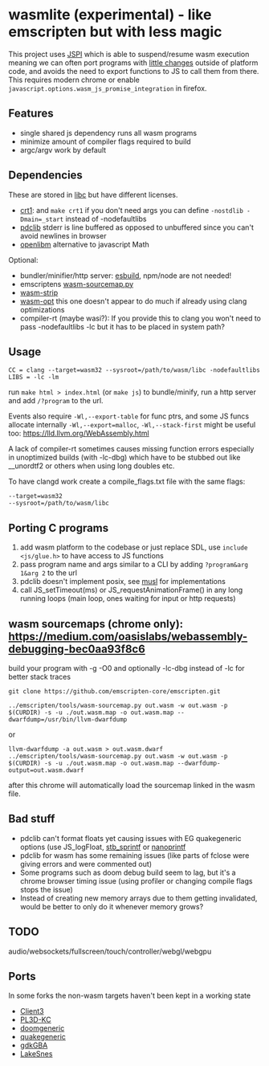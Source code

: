 # wasmlite (experimental) - like emscripten but with less magic

This project uses [JSPI](https://v8.dev/blog/jspi) which is able to suspend/resume wasm execution meaning we can often port programs with [little changes](#Ports) outside of platform code, and avoids the need to export functions to JS to call them from there. This requires modern chrome or enable `javascript.options.wasm_js_promise_integration` in firefox.

## Features
- single shared js dependency runs all wasm programs
- minimize amount of compiler flags required to build
- argc/argv work by default

## Dependencies
These are stored in [libc](./libc) but have different licenses.
- [crt1](./libc/crt1.c): and `make crt1` if you don't need args you can define `-nostdlib -Dmain=_start` instead of -nodefaultlibs
- [pdclib](https://github.com/lesleyrs/pdclib) stderr is line buffered as opposed to unbuffered since you can't avoid newlines in browser
- [openlibm](https://github.com/lesleyrs/openlibm) alternative to javascript Math

Optional:
- bundler/minifier/http server: [esbuild](https://esbuild.github.io/getting-started/#other-ways-to-install), npm/node are not needed!
- emscriptens [wasm-sourcemap.py](https://github.com/emscripten-core/emscripten)
- [wasm-strip](https://github.com/WebAssembly/wabt)
- [wasm-opt](https://github.com/WebAssembly/binaryen) this one doesn't appear to do much if already using clang optimizations
- compiler-rt (maybe wasi?): If you provide this to clang you won't need to pass -nodefaultlibs -lc but it has to be placed in system path?

## Usage
```
CC = clang --target=wasm32 --sysroot=/path/to/wasm/libc -nodefaultlibs
LIBS = -lc -lm
```
run `make html > index.html` (or `make js`) to bundle/minify, run a http server and add `/?program` to the url.

Events also require `-Wl,--export-table` for func ptrs, and some JS funcs allocate internally `-Wl,--export=malloc`, `-Wl,--stack-first` might be useful too: https://lld.llvm.org/WebAssembly.html

A lack of compiler-rt sometimes causes missing function errors especially in unoptimized builds (with -lc-dbg) which have to be stubbed out like __unordtf2 or others when using long doubles etc.

To have clangd work create a compile_flags.txt file with the same flags:
```
--target=wasm32
--sysroot=/path/to/wasm/libc
```

## Porting C programs
1. add wasm platform to the codebase or just replace SDL, use `include <js/glue.h>` to have access to JS functions
2. pass program name and args similar to a CLI by adding `?program&arg 1&arg 2` to the url
3. pdclib doesn't implement posix, see [musl](https://git.musl-libc.org/cgit/musl/tree/src) for implementations
4. call JS_setTimeout(ms) or JS_requestAnimationFrame() in any long running loops (main loop, ones waiting for input or http requests)

## wasm sourcemaps (chrome only): https://medium.com/oasislabs/webassembly-debugging-bec0aa93f8c6
build your program with -g -O0 and optionally -lc-dbg instead of -lc for better stack traces
```
git clone https://github.com/emscripten-core/emscripten.git
```
```
../emscripten/tools/wasm-sourcemap.py out.wasm -w out.wasm -p $(CURDIR) -s -u ./out.wasm.map -o out.wasm.map --dwarfdump=/usr/bin/llvm-dwarfdump
```
or
```
llvm-dwarfdump -a out.wasm > out.wasm.dwarf
../emscripten/tools/wasm-sourcemap.py out.wasm -w out.wasm -p $(CURDIR) -s -u ./out.wasm.map -o out.wasm.map --dwarfdump-output=out.wasm.dwarf
```
after this chrome will automatically load the sourcemap linked in the wasm file.

## Bad stuff
- pdclib can't format floats yet causing issues with EG quakegeneric options (use JS_logFloat, [stb_sprintf](https://github.com/nothings/stb/blob/master/stb_sprintf.h) or [nanoprintf](https://github.com/charlesnicholson/nanoprintf)
- pdclib for wasm has some remaining issues (like parts of fclose were giving errors and were commented out)
- Some programs such as doom debug build seem to lag, but it's a chrome browser timing issue (using profiler or changing compile flags stops the issue)
- Instead of creating new memory arrays due to them getting invalidated, would be better to only do it whenever memory grows?

## TODO
audio/websockets/fullscreen/touch/controller/webgl/webgpu

## Ports
In some forks the non-wasm targets haven't been kept in a working state
- [Client3](https://github.com/lesleyrs/Client3)
- [PL3D-KC](https://github.com/lesleyrs/PL3D-KC)
- [doomgeneric](https://github.com/lesleyrs/doomgeneric)
- [quakegeneric](https://github.com/lesleyrs/quakegeneric)
- [gdkGBA](https://github.com/lesleyrs/gdkGBA)
- [LakeSnes](https://github.com/lesleyrs/LakeSnes)

